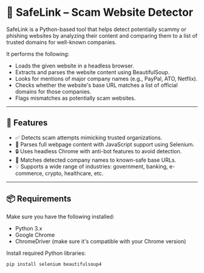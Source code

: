 # 🔐 SafeLink – Scam Website Detector

SafeLink is a Python-based tool that helps detect potentially scammy or phishing websites by analyzing their content and comparing them to a list of trusted domains for well-known companies.

It performs the following:
- Loads the given website in a headless browser.
- Extracts and parses the website content using BeautifulSoup.
- Looks for mentions of major company names (e.g., PayPal, ATO, Netflix).
- Checks whether the website's base URL matches a list of official domains for those companies.
- Flags mismatches as potentially scam websites.

---

## 🚀 Features

- ✅ Detects scam attempts mimicking trusted organizations.
- 🧠 Parses full webpage content with JavaScript support using Selenium.
- 🔒 Uses headless Chrome with anti-bot features to avoid detection.
- 🔎 Matches detected company names to known-safe base URLs.
- 💡 Supports a wide range of industries: government, banking, e-commerce, crypto, healthcare, etc.

---

## 📦 Requirements

Make sure you have the following installed:

- Python 3.x
- Google Chrome
- ChromeDriver (make sure it's compatible with your Chrome version)

Install required Python libraries:

```bash
pip install selenium beautifulsoup4


